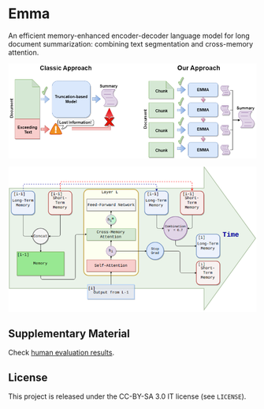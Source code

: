 # Emma

An efficient memory-enhanced encoder-decoder language model for long document summarization: combining text segmentation and cross-memory attention.

<p align="center">
  <img src="./figures/overview.png" title="Overview" alt="Overview">
</p>

<p align="center">
  <img src="./figures/memory.png" title="Memory" alt="Memory">
</p>

## Supplementary Material

Check [human evaluation results](human_eval/).

## License

This project is released under the CC-BY-SA 3.0 IT license (see `LICENSE`).
